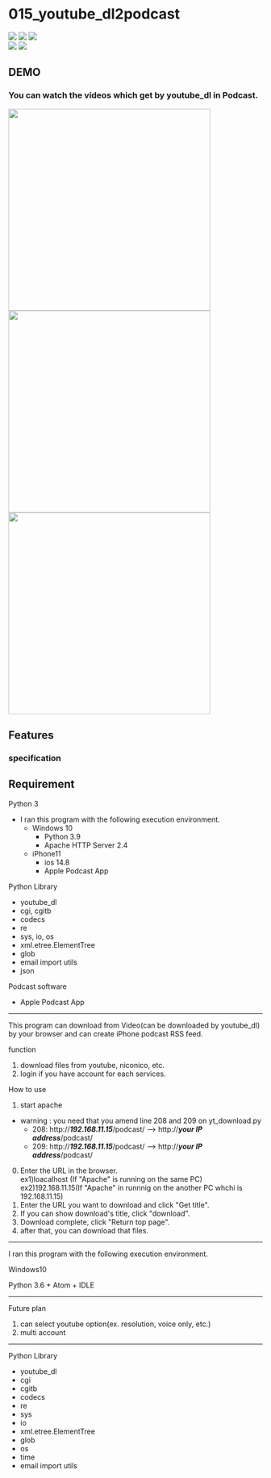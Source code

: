 # 015_youtube_dl2podcast
![](https://img.shields.io/badge/type-python3-brightgreen)  ![](https://img.shields.io/badge/windows%20build-passing-brightgreen) ![](https://img.shields.io/badge/license-MIT-brightgreen)   
![](https://img.shields.io/badge/libraly-Apache-red)  ![](https://img.shields.io/badge/libraly-youtube_dl-blue)  

## DEMO
### You can watch the videos which get by youtube_dl in Podcast.   
<img src="https://user-images.githubusercontent.com/44888139/143227771-b4f5ba5f-e7ed-4bde-8179-1519d1185494.png" height="400px"> <img src="https://user-images.githubusercontent.com/44888139/143228182-7f987255-8950-4836-b84d-940189a73d5c.png" height="400px">  <img src="https://user-images.githubusercontent.com/44888139/143227894-ce764aa1-0bbb-4dc8-a9a7-00dba2056ff9.png" height="400px"> 

## Features


### specification

## Requirement 
Python 3
 - I ran this program with the following execution environment.
   - Windows 10
     - Python 3.9
     - Apache HTTP Server 2.4
   - iPhone11
     - ios 14.8
     - Apple Podcast App

Python Library
  - youtube_dl
  - cgi, cgitb
  - codecs
  - re
  - sys, io, os
  - xml.etree.ElementTree
  - glob
  - email import utils
  - json


Podcast software
  - Apple Podcast App




***
This program can download from Video(can be downloaded  by youtube_dl) by your browser and can create iPhone podcast RSS feed.

function
1. download files from youtube, niconico, etc.
0. login if you have account for each services.

How to use
1. start apache
  - warning : you need that you amend line 208 and 209 on yt_download.py
    - 208: http://***192.168.11.15***/podcast/ --> http://***your IP address***/podcast/
    - 209: http://***192.168.11.15***/podcast/ --> http://***your IP address***/podcast/
0. Enter the URL in the browser.  
   ex1)loacalhost (If "Apache" is running on the same PC)  
   ex2)192.168.11.15(If "Apache" in runnnig on the another PC whchi is 192.168.11.15)  
0. Enter the URL you want to download and click "Get title".  
0. If you can show download's title, click "download".
0. Download complete, click "Return top page".
0. after that, you can download that files.


***
I ran this program with the following execution environment.

Windows10

Python 3.6 + Atom + IDLE

***
Future plan
1. can select youtube option(ex. resolution, voice only, etc.)
0. multi account

***

Python Library
  * youtube_dl
  * cgi
  * cgitb
  * codecs
  * re
  * sys
  * io
  * xml.etree.ElementTree
  * glob
  * os
  * time
  * email import utils

